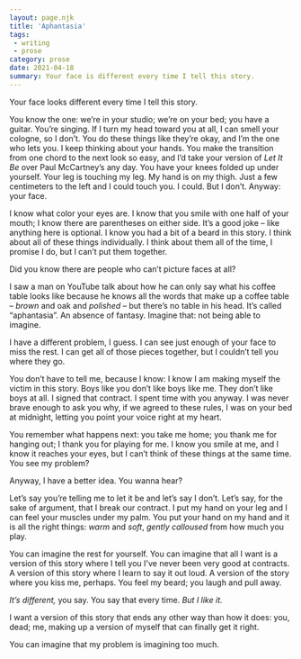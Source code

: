 ```yaml
---
layout: page.njk
title: 'Aphantasia'
tags:
 - writing
 - prose
category: prose
date: 2021-04-18
summary: Your face is different every time I tell this story.
---
```


Your face looks different every time I tell this story.

You know the one: we’re in your studio; we’re on your bed; you have a guitar. You’re singing. If I turn my head toward you at all, I can smell your cologne, so I don’t. You do these things like they’re okay, and I’m the one who lets you. I keep thinking about your hands. You make the transition from one chord to the next look so easy, and I’d take your version of *Let It Be* over Paul McCartney’s any day. You have your knees folded up under yourself. Your leg is touching my leg. My hand is on my thigh. Just a few centimeters to the left and I could touch you. I could. But I don’t. Anyway: your face.

I know what color your eyes are. I know that you smile with one half of your mouth; I know there are parentheses on either side. It’s a good joke – like anything here is optional. I know you had a bit of a beard in this story. I think about all of these things individually. I think about them all of the time, I promise I do, but I can’t put them together.

Did you know there are people who can’t picture faces at all?

I saw a man on YouTube talk about how he can only say what his coffee table looks like because he knows all the words that make up a coffee table – *brown* and oak and *polished* – but there’s no table in his head. It’s called “aphantasia”. An absence of fantasy. Imagine that: not being able to imagine.

I have a different problem, I guess. I can see just enough of your face to miss the rest. I can get all of those pieces together, but I couldn’t tell you where they go. 

You don’t have to tell me, because I know: I know I am making myself the victim in this story. Boys like you don’t like boys like me. They don’t like boys at all. I signed that contract. I spent time with you anyway. I was never brave enough to ask you why, if we agreed to these rules, I was on your bed at midnight, letting you point your voice right at my heart.

You remember what happens next: you take me home; you thank me for hanging out; I thank you for playing for me. I know you smile at me, and I know it reaches your eyes, but I can’t think of these things at the same time. You see my problem?

Anyway, I have a better idea. You wanna hear?

Let’s say you’re telling me to let it be and let’s say I don’t. Let’s say, for the sake of argument, that I break our contract. I put my hand on your leg and I can feel your muscles under my palm. You put your hand on my hand and it is all the right things: *warm* and *soft*, *gently calloused* from how much you play. 

You can imagine the rest for yourself. You can imagine that all I want is a version of this story where I tell you I've never been very good at contracts. A version of this story where I learn to say it out loud. A version of the story where you kiss me, perhaps. You feel my beard; you laugh and pull away. 

*It’s different,* you say. You say that every time. *But I like it.*

I want a version of this story that ends any other way than how it does: you, dead; me, making up a version of myself that can finally get it right.

You can imagine that my problem is imagining too much.
